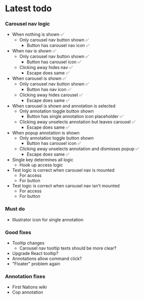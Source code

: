 # Latest todo

### Carousel nav logic
* When nothing is shown ✅
    * Only carousel nav button shown ✅
        * Button has carousel nav icon ✅
* When nav is shown ✅
    * Only carousel nav button shown ✅
        * Button has carousel icon ✅
    * Clicking away hides nav ✅
        * Escape does same ✅
* When carousel is shown ✅
    * Only carousel nav button shown ✅
        * Button has nav icon ✅
    * Clicking away hides carousel ✅
        * Escape does same ✅
* When carousel is shown and annotation is selected
    * Only annotation toggle button shown
        * Button has single annotation icon placeholder ✅
    * Clicking away unselects annotation but leaves carousel ✅
        * Escape does same ✅
* When popup annotation is shown
    * Only annotation toggle button shown
        * Button has carousel icon ✅
    * Clicking away unselects annotation and dismisses popup ✅
        * Escape does same ✅
* Single key determines all logic
    * Hook up access logic
* Test logic is correct when carousel nav is mounted
    * For access
    * For button
* Test logic is correct when carousel nav isn't mounted
    * For access
    * For button


### Must do
* Illustrator icon for single annotation

### Good fixes
* Tooltip changes
    * Carousel nav tooltip texts should be more clear?
* Upgrade React tooltip?
* Annotations allow command click?
* "Floater" problem again

### Annotation fixes
* First Nations wiki
* Cop annotation